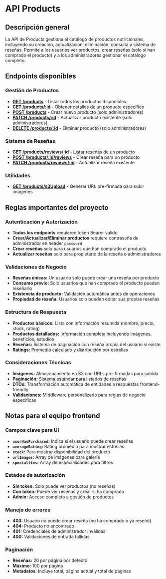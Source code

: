 # API Products

## Descripción general

La API de Products gestiona el catálogo de productos nutricionales, incluyendo su creación, actualización, eliminación, consulta y sistema de reseñas. Permite a los usuarios ver productos, crear reseñas (solo si han comprado el producto) y a los administradores gestionar el catálogo completo.

## Endpoints disponibles

### Gestión de Productos

- **[GET /products](list.md)** - Listar todos los productos disponibles
- **[GET /products/:id](get-by-id.md)** - Obtener detalles de un producto específico
- **[POST /products](create.md)** - Crear nuevo producto (solo administradores)
- **[PATCH /products/:id](update.md)** - Actualizar producto existente (solo administradores)
- **[DELETE /products/:id](delete.md)** - Eliminar producto (solo administradores)

### Sistema de Reseñas

- **[GET /products/reviews/:id](list-reviews.md)** - Listar reseñas de un producto
- **[POST /products/:id/reviews](create-review.md)** - Crear reseña para un producto
- **[PATCH /products/reviews/:id](update-review.md)** - Actualizar reseña existente

### Utilidades

- **[GET /products/s3Upload](s3-upload.md)** - Generar URL pre-firmada para subir imágenes

## Reglas importantes del proyecto

### Autenticación y Autorización

- **Todos los endpoints** requieren token Bearer válido
- **Crear/Actualizar/Eliminar productos** requiere contraseña de administrador en header `password`
- **Crear reseñas** solo para usuarios que han comprado el producto
- **Actualizar reseñas** solo para propietario de la reseña o administradores

### Validaciones de Negocio

- **Reseñas únicas:** Un usuario solo puede crear una reseña por producto
- **Consumo previo:** Solo usuarios que han comprado el producto pueden reseñarlo
- **Existencia de producto:** Validación automática antes de operaciones
- **Propiedad de reseña:** Usuarios solo pueden editar sus propias reseñas

### Estructura de Respuesta

- **Productos básicos:** Lista con información resumida (nombre, precio, stock, rating)
- **Productos detallados:** Información completa incluyendo imágenes, beneficios, estudios
- **Reseñas:** Sistema de paginación con reseña propia del usuario si existe
- **Ratings:** Promedio calculado y distribución por estrellas

### Consideraciones Técnicas

- **Imágenes:** Almacenamiento en S3 con URLs pre-firmadas para subida
- **Paginación:** Sistema estándar para listados de reseñas
- **DTOs:** Transformación automática de entidades a respuestas frontend-friendly
- **Validaciones:** Middleware personalizado para reglas de negocio específicas

## Notas para el equipo frontend

### Campos clave para UI

- **`userHasPurchased`:** Indica si el usuario puede crear reseñas
- **`averageRating`:** Rating promedio para mostrar estrellas
- **`stock`:** Para mostrar disponibilidad del producto
- **`urlImages`:** Array de imágenes para galería
- **`specialties`:** Array de especialidades para filtros

### Estados de autorización

- **Sin token:** Solo puede ver productos (no reseñas)
- **Con token:** Puede ver reseñas y crear si ha comprado
- **Admin:** Acceso completo a gestión de productos

### Manejo de errores

- **403:** Usuario no puede crear reseña (no ha comprado o ya reseñó)
- **404:** Producto no encontrado
- **401:** Credenciales de administrador inválidas
- **400:** Validaciones de entrada fallidas

### Paginación

- **Reseñas:** 20 por página por defecto
- **Máximo:** 100 por página
- **Metadatos:** Incluye total, página actual y total de páginas
